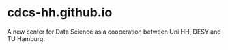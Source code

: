 # cdcs-hh.github.io
A new center for Data Science as a cooperation between Uni HH,  DESY and TU Hamburg.
